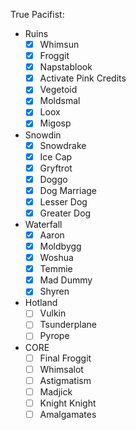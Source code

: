 True Pacifist:

- Ruins
  - [x] Whimsun
  - [x] Froggit
  - [x] Napstablook
  - [x] Activate Pink Credits
  - [x] Vegetoid
  - [x] Moldsmal
  - [x] Loox
  - [x] Migosp
- Snowdin
  - [x] Snowdrake
  - [x] Ice Cap
  - [x] Gryftrot
  - [x] Doggo
  - [x] Dog Marriage
  - [x] Lesser Dog
  - [x] Greater Dog
- Waterfall
  - [x] Aaron
  - [x] Moldbygg
  - [x] Woshua
  - [x] Temmie
  - [x] Mad Dummy
  - [x] Shyren
- Hotland
  - [ ] Vulkin
  - [ ] Tsunderplane
  - [ ] Pyrope
- CORE
  - [ ] Final Froggit
  - [ ] Whimsalot
  - [ ] Astigmatism
  - [ ] Madjick
  - [ ] Knight Knight
  - [ ] Amalgamates
